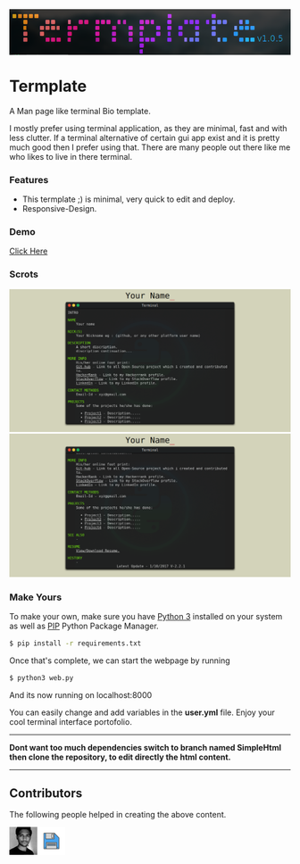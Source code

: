 <div align="center"><img src="/scrots/d.png" align="center"/></div>

# Termplate

A Man page like terminal Bio template.


I mostly prefer using terminal application, as they are minimal, fast and with less clutter.
If a terminal alternative of certain gui app exist and it is pretty much good then I prefer using that.
There are many people out there like me who likes to live in there terminal.

### Features
- This termplate ;) is minimal, very quick to edit and deploy.
- Responsive-Design.

### Demo
 [Click Here](https://blesson.herokuapp.com/)

### Scrots

<img src="/scrots/a.png" width="840">
<img src="/scrots/b.png" width="840">

### Make Yours

To make your own, make sure you have [Python 3](https://python.org) installed on your system as well as [PIP](https://pypi.org/project/pip/) Python Package Manager.

```bash
$ pip install -r requirements.txt
```

Once that's complete, we can start the webpage by running

```bash
$ python3 web.py
```

And its now running on localhost:8000

You can easily change and add variables in the **user.yml** file.
Enjoy your cool terminal interface portofolio.

---
<b> Dont want too much dependencies switch to branch named SimpleHtml 
 then clone the repository, to edit directly the html content.</b>

---

## Contributors

The following people helped in creating the above content.

![thomas154](./image/thomas154.png  "thomas154" )![abhishtagatya](./image/abhishtagatya.png  "abhishtagatya" )


